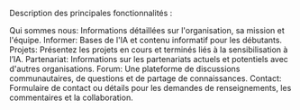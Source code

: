 Description des principales fonctionnalités :

Qui sommes nous:
Informations détaillées sur l'organisation, sa mission et l'équipe.
Informer:
Bases de l'IA et contenu informatif pour les débutants.
Projets:
Présentez les projets en cours et terminés liés à la sensibilisation à l’IA.
Partenariat:
Informations sur les partenariats actuels et potentiels avec d'autres organisations.
Forum:
Une plateforme de discussions communautaires, de questions et de partage de connaissances.
Contact:
Formulaire de contact ou détails pour les demandes de renseignements, les commentaires et la collaboration.
